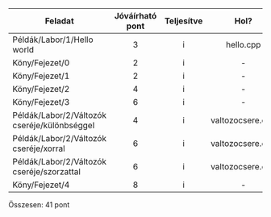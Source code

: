 |Feladat|Jóváírható pont|Teljesítve|Hol?
| ---------------------- |:----:|:----:|:------------------------------:|
|Példák/Labor/1/Hello world|3|i|hello.cpp
|Köny/Fejezet/0|2|i|-|
|Köny/Fejezet/1|2|i|-|
|Köny/Fejezet/2|4|i|-|
|Köny/Fejezet/3|6|i|-|
|Példák/Labor/2/Változók cseréje/különbséggel|4|i|valtozocsere.cpp|
|Példák/Labor/2/Változók cseréje/xorral|6|i|valtozocsere.cpp|
|Példák/Labor/2/Változók cseréje/szorzattal|6|i|valtozocsere.cpp|
|Köny/Fejezet/4|8|i|-|

Összesen: 41 pont
